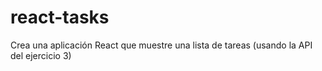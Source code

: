 # react-tasks
Crea una aplicación React que muestre una lista de tareas (usando la API del ejercicio 3)
